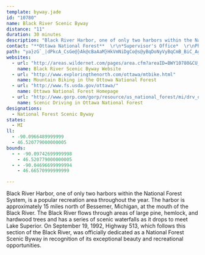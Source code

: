 ```yaml
---
template: byway.jade
id: "10780"
name: Black River Scenic Byway
distance: "11"
duration: 30 minutes
description: "Black River Harbor, one of only two harbors within the National Forest System, is a popular recreation area throughout the year.  The harbor is approximately 15 miles north of Bessemer, Michigan, at the mouth of the Black River.  The Black River flows through areas of large pine, hemlock, and hardwood trees and has a series of scenic waterfalls as it drops to meet Lake Superior.  On September 19, 1992, Highway 513, which follows this section of the Black River, was officially dedicated as a National Forest Scenic Byway in recognition of its exceptional beauty and recreational opportunities."
contact: "**Ottawa National Forest**  \r\n*Supervisor's Office*  \r\nPhone: 906-932-1330  \r\nTDD: 906-932-0301"
path: "ya}zG`_|dPkcA_CsGe@}Ak@cBaAaM}HkVmNiDgCo@s@yBqDoNyVyBqCmB_BiC_AgDy@uIy@wM{@qHK{Ow@wHIoPk@mCQgFDo@JmC`AoBlAak@`o@kJ`LoCpBsC`@oGVg`@QaGSu[@_Aj@eDdAy_@|NsElAiC\\}HFaTK_CGaBYuA_@_D_BcByAqB{Bal@y`AuAeBcBmAiC_BuFkAcHaAcFe@aD@oDb@iD`AiLlGmB`@oBJ}B_@q@UgBwA}AyBuAuC_Pq]iGyNo]qu@aCsDyZoXsE{EaEsF}DiCmF_CwEeBeCsBkHgIqJmIiGoE{EkCeOiK_Bk@cBSmWk@oNuAgEEsENuBAw@QoAo@uJ}HyBvCiAlAc@JgBC"
websites: 
  - url: "http://areas.wildernet.com/pages/area.cfm?areaID=BWY10780&CU_ID=165"
    name: Black River Scenic Byway Website
  - url: "http://www.exploringthenorth.com/ottawa/mtbike.html"
    name: Mountain Biking in the Ottowa National Forest
  - url: "http://www.fs.usda.gov/ottawa/"
    name: Ottawa National Forest Homepage
  - url: "http://www.gorp.com/gorp/resource/us_national_forest/mi/drv_ott.htm"
    name: Scenic Driving in Ottawa National Forest
designations: 
  - National Forest Scenic Byway
states: 
  - MI
ll: 
  - -90.0966489999999
  - 46.520779000000005
bounds: 
  - - -90.09742699999998
    - 46.520779000000005
  - - -90.04696699999994
    - 46.66570999999999

---
```


Black River Harbor, one of only two harbors within the National Forest System, is a popular recreation area throughout the year.  The harbor is approximately 15 miles north of Bessemer, Michigan, at the mouth of the Black River.  The Black River flows through areas of large pine, hemlock, and hardwood trees and has a series of scenic waterfalls as it drops to meet Lake Superior.  On September 19, 1992, Highway 513, which follows this section of the Black River, was officially dedicated as a National Forest Scenic Byway in recognition of its exceptional beauty and recreational opportunities.